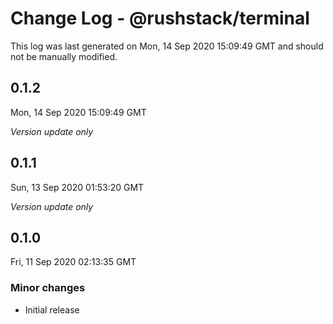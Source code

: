 # Change Log - @rushstack/terminal

This log was last generated on Mon, 14 Sep 2020 15:09:49 GMT and should not be manually modified.

## 0.1.2
Mon, 14 Sep 2020 15:09:49 GMT

*Version update only*

## 0.1.1
Sun, 13 Sep 2020 01:53:20 GMT

*Version update only*

## 0.1.0
Fri, 11 Sep 2020 02:13:35 GMT

### Minor changes

- Initial release

